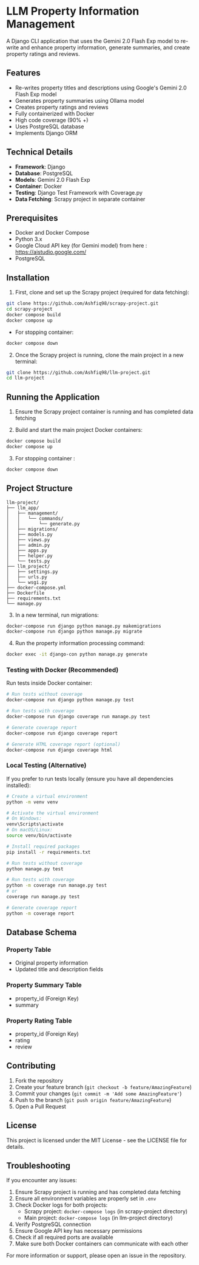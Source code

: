 # LLM Property Information Management

A Django CLI application that uses the Gemini 2.0 Flash Exp model to re-write and enhance property information, generate summaries, and create property ratings and reviews.

## Features

- Re-writes property titles and descriptions using Google's Gemini 2.0 Flash Exp model
- Generates property summaries using Ollama model
- Creates property ratings and reviews
- Fully containerized with Docker
- High code coverage (90% +)
- Uses PostgreSQL database
- Implements Django ORM

## Technical Details

- **Framework**: Django
- **Database**: PostgreSQL
- **Models**: Gemini 2.0 Flash Exp
- **Container**: Docker
- **Testing**: Django Test Framework with Coverage.py
- **Data Fetching**: Scrapy project in separate container

## Prerequisites

- Docker and Docker Compose
- Python 3.x
- Google Cloud API key (for Gemini model) from here : https://aistudio.google.com/
- PostgreSQL

## Installation

1. First, clone and set up the Scrapy project (required for data fetching):
```bash
git clone https://github.com/Ashfiq98/scrapy-project.git
cd scrapy-project
docker compose build
docker compose up
```
 * For stopping container:
```bash
docker compose down
```

2. Once the Scrapy project is running, clone the main project in a new terminal:
```bash
git clone https://github.com/Ashfiq98/llm-project.git
cd llm-project
```


## Running the Application

1. Ensure the Scrapy project container is running and has completed data fetching

2. Build and start the main project Docker containers:
```bash
docker compose build
docker compose up
```
3. For stopping container :
```bash
docker compose down
```
## Project Structure

```
llm-project/
├── llm_app/
│   ├── management/
│   │   └── commands/
│   │       └── generate.py
│   ├── migrations/
│   ├── models.py
│   ├── views.py
│   ├── admin.py
│   ├── apps.py
│   ├── helper.py
│   └── tests.py
├── llm_project/
│   ├── settings.py
│   ├── urls.py
│   └── wsgi.py
├── docker-compose.yml
├── Dockerfile
├── requirements.txt
└── manage.py
```

3. In a new terminal, run migrations:
```bash
docker-compose run django python manage.py makemigrations
docker-compose run django python manage.py migrate
```

4. Run the property information processing command:
```bash
docker exec -it django-con python manage.py generate
```

### Testing with Docker (Recommended)
Run tests inside Docker container:
```bash
# Run tests without coverage
docker-compose run django python manage.py test

# Run tests with coverage
docker-compose run django coverage run manage.py test

# Generate coverage report
docker-compose run django coverage report

# Generate HTML coverage report (optional)
docker-compose run django coverage html
```

### Local Testing (Alternative)
If you prefer to run tests locally (ensure you have all dependencies installed):
```bash
# Create a virtual environment
python -m venv venv

# Activate the virtual environment
# On Windows:
venv\Scripts\activate
# On macOS/Linux:
source venv/bin/activate

# Install required packages
pip install -r requirements.txt

# Run tests without coverage
python manage.py test

# Run tests with coverage
python -m coverage run manage.py test
# or
coverage run manage.py test

# Generate coverage report
python -m coverage report
```

## Database Schema

### Property Table
- Original property information
- Updated title and description fields

### Property Summary Table
- property_id (Foreign Key)
- summary

### Property Rating Table
- property_id (Foreign Key)
- rating
- review



## Contributing

1. Fork the repository
2. Create your feature branch (`git checkout -b feature/AmazingFeature`)
3. Commit your changes (`git commit -m 'Add some AmazingFeature'`)
4. Push to the branch (`git push origin feature/AmazingFeature`)
5. Open a Pull Request

## License

This project is licensed under the MIT License - see the LICENSE file for details.

## Troubleshooting

If you encounter any issues:

1. Ensure Scrapy project is running and has completed data fetching
2. Ensure all environment variables are properly set in `.env`
3. Check Docker logs for both projects:
   - Scrapy project: `docker-compose logs` (in scrapy-project directory)
   - Main project: `docker-compose logs` (in llm-project directory)
4. Verify PostgreSQL connection
5. Ensure Google API key has necessary permissions
6. Check if all required ports are available
7. Make sure both Docker containers can communicate with each other

For more information or support, please open an issue in the repository.

